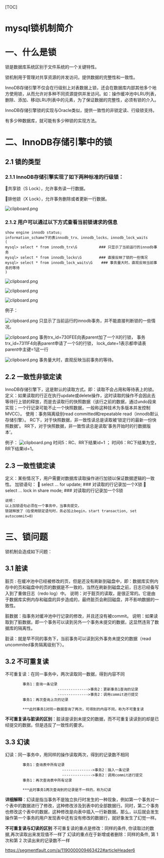 [TOC]

# mysql锁机制简介

# 一、什么是锁

锁是数据库系统区别于文件系统的一个关键特性。

锁机制用于管理对共享资源的并发访问，提供数据的完整性和一致性。

InnoDB存储引擎不仅会在行级别上对表数据上锁，还会在数据库内部其他多个地方使用锁，从而允许对多种不同资源提供并发访问。如：操作缓冲池中LRU列表，删除、添加、移动LRU列表中的元素，为了保证数据的完整性，必须有锁的介入。

InnoDB存储引擎锁的实现与Oracle类似，提供一致性的非锁定读、行级锁支持。

有多少种数据库，就可能有多少种锁的实现方法。

# 二、InnoDB存储引擎中的锁

## 2.1 锁的类型

### 2.1.1 InnoDB存储引擎实现了如下两种标准的行级锁：

共享锁（S Lock），允许事务读一行数据。

排他锁（X Lock），允许事务删除或者更新一行数据。

![clipboard.png](image-201811051454/image-20181105145529276.png)

### 2.1.2 用户可以通过以下方式查看当前锁请求的信息

```
show engine innodb status;
information_schame下的表innodb_trx、innodb_locks、innodb_lock_waits
(
mysql> select * from innodb_trx\G          ### 只显示了当前运行的innodb事务
mysql> select * from innodb_locks\G        ### 直接反映了锁的一些情况
mysql> select * from innodb_lock_waits\G    ### 事务量大时，直观反映当前事务的等待
)
```

![clipboard.png](image-201811051454/bVNRZw.png)

![clipboard.png](image-201811051454/bVNRZA.png)

![clipboard.png](image-201811051454/bVNRZE.png)

例子：

![clipboard.png](image-201811051454/bVNRZH.png)
只显示了当前运行的innodb事务，并不能直接判断锁的一些情况。

![clipboard.png](image-201811051454/bVNRZM.png)
事务trx_id=730FEE向表parent加了一个X的行锁，
事务trx_id=7311F4向表parent申请了一个S的行锁，
lock_date=1表示都申请表parent中主键=1这一行

![clipboard.png](image-201811051454/bVNRZU.png)
事务量大时，直观反映当前事务的等待。

## 2.2 一致性非锁定读

InnoDB存储引擎下，这是默认的读取方式。即：读取不会占用和等待表上的锁。
定义：如果读取的行正在执行update或delete操作，这时读取的操作不会因此去等待行上锁的释放，而是去读取行的快照数据（该行之前的数据，通过undo段来实现；一个行记录可能不止一个快照数据，一般称这种技术为多版本并发控制MVCC）。
使用：事务隔离级别read committed和repeatable read（innodb默认存储引擎）。
RC下，对于快照数据，非一致性读总是读取被‘锁定行的最新一份快照数据’。
RR下，对于快照数据，非一致性读总是读取‘事务开始时的行数据版本’。

例子：
![clipboard.png](image-201811051454/bVNR0q.png)
时间5：RC、RR下结果id=1 ；
时间6：RC下结果为空，RR下结果id=1。

## 2.3 一致性锁定读

定义：某些情况下，用户需要对数据库读取操作进行加锁以保证数据逻辑的一致性。
加锁语句：
 select ... for update; ### 对读取的行记录加一个X锁
 select ... lock in share mode; ### 对读取的行记录加一个S锁

```
说明：
以上加锁语句必须在一个事务中，当事务提交，
锁就释放了（在使用锁定语句时，务必加上begin，start transaction, set autocommit=0）
```

# 三、锁问题

锁机制会造成如下问题：

## 3.1 脏读

脏页 : 在缓冲池中已经被修改的页，但是还没有刷新到磁盘中，即：数据库实例内存中的页和磁盘中的页的数据是不一致的，当然在刷新到磁盘之前，日志已经备写入到了重做日志（redo log）中。
说明：对于脏页的读取，是很正常的。它是由于数据库实例内存和磁盘的异步造成的，最终脏页会刷回磁盘，并不影响数据的一致性。

脏数据：指事务对缓冲池中行记录的修改，并且还没有被commit。
说明：如果读取到了脏数据，即一个事务可以读到另外一个事务未提交的数据，这显然违背了数据库的隔离性。

脏读：就是早不同的事务下，当前事务可以读到另外事务未提交的数据（read uncommited事务隔离级别下）。

## 3.2 不可重复读

不可重复读：在同一事务中，两次读取同一数据，得到内容不同

```
        事务1：查询一条记录
                        -------------->事务2：更新事务1查询的记录
                        -------------->事务2：调用commit进行提交
        事务1：再次查询上次的记录
        
        ***此时事务1对同一数据查询了两次，可得到的内容不同，称为不可重复读
```

**不可重复读与脏读的区别**：脏读是读到未提交的数据，而不可重复读读到的却是已经提交的数据，但是违反了一致性的要求。

## 3.3 幻读

幻读：同一事务中，用同样的操作读取两次，得到的记录数不相同

```
        事务1：查询表中所有记录
                          -------------->事务2：插入一条记录
                          -------------->事务2：调用commit进行提交
        事务1：再次查询表中所有记录
        
        ***此时事务1两次查询到的记录是不一样的，称为幻读
```

**详细解释**：幻读是指当事务不是独立执行时发生的一种现象，例如第一个事务对一个表中的数据进行了修改，这种修改涉及到表中的全部数据行。同时，第二个事务也修改这个表中的数据，这种修改是向表中插入一行新数据。那么，以后就会发生操作第一个事务的用户发现表中还有没有修改的数据行，就好象发生了幻觉一样。

**不可重复读与幻读的区别**
不可重复读的重点是修改：同样的条件, 你读取过的数据,再次读取出来发现值不一样了
幻读的重点在于新增或者删除：同样的条件, 第 1 次和第 2 次读出来的记录数不一样





https://segmentfault.com/a/1190000009463422#articleHeader6